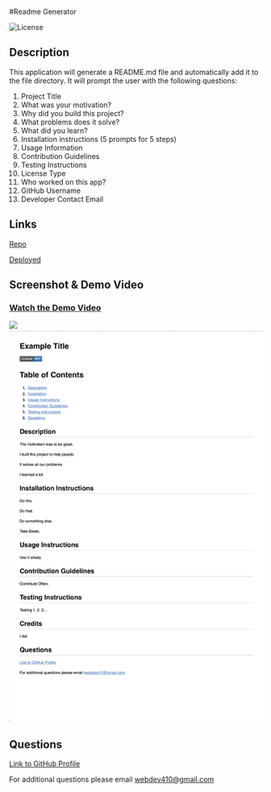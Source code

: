 
#Readme Generator

![License](https://img.shields.io/badge/License-MIT-blue.svg "License Badge")



## Description
This application will generate a README.md file and automatically add it to the file directory. It will prompt the user with the following questions:

1. Project Title
2. What was your motivation?
3. Why did you build this project?
4. What problems does it solve?
5. What did you learn?
6. Installation instructions (5 prompts for 5 steps)
7. Usage Information
8. Contribution Guidelines
9. Testing Instructions
10. License Type
11. Who worked on this app?
12. GitHub Username
13. Developer Contact Email


## Links
[Repo](https://github.com/webdev410/readme-generator)

[Deployed](https://webdev410.github.io/readme-generator/)

## Screenshot & Demo Video

### [Watch the Demo Video](https://www.youtube.com/watch?v=5RItt6LS-xo)


![](assets/img/terminal.png)
![](assets/img/screenshot.png)



## Questions
[Link to GitHub Profile](https://www.github.com/webdev410)

For additional questions please email webdev410@gmail.com

